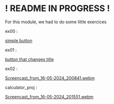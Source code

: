 # ! README IN PROGRESS ! #

For this module, we had to do some little exercices

ex00 :

[simple button](https://github.com/Claken/Piscine_Flutter/assets/51683861/679894c5-a498-47ec-a9b6-9b06836a5bea)

ex01 :

[button that changes title](https://github.com/Claken/Piscine_Flutter/assets/51683861/84ddb049-bff0-44a2-a736-fa1af38bc1dd)

ex02 :

[Screencast_from_16-05-2024_200841.webm](https://github.com/Claken/Piscine_Flutter/assets/51683861/1a27b03b-42ce-4870-b47a-f4ee80258ee1)

calculator_proj :

[Screencast_from_16-05-2024_201551.webm](https://github.com/Claken/Piscine_Flutter/assets/51683861/facd30c8-ea2e-46f5-a352-c124ff233ca2)
